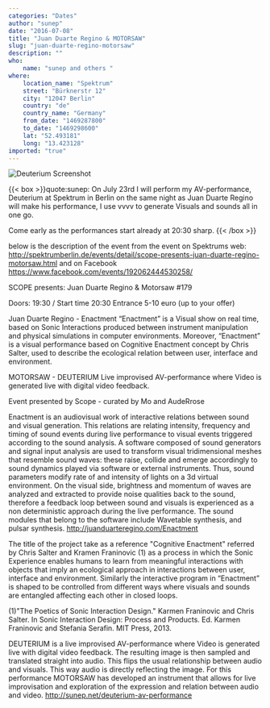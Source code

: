 ```yaml
---
categories: "Dates"
author: "sunep"
date: "2016-07-08"
title: "Juan Duarte Regino & MOTORSAW"
slug: "juan-duarte-regino-motorsaw"
description: ""
who: 
    name: "sunep and others "
where: 
    location_name: "Spektrum"
    street: "Bürknerstr 12"
    city: "12047 Berlin"
    country: "de"
    country_name: "Germany"
    from_date: "1469287800"
    to_date: "1469298600"
    lat: "52.493181"
    long: "13.423128"
imported: "true"
---
```



![Deuterium Screenshot](2016.04.01-16.07-web.jpg) 

{{< box >}}quote:sunep:
On July 23rd I will perform my AV-performance, Deuterium at Spektrum in Berlin on the same night as Juan Duarte Regino will make his performance, I use vvvv to generate Visuals and sounds all in one go.

Come early as the performances start already at 20:30 sharp.{{< /box >}}

below is the description of the event from the event on Spektrums web: <http://spektrumberlin.de/events/detail/scope-presents-juan-duarte-regino-motorsaw.html> and on Facebook <https://www.facebook.com/events/192062444530258/>

SCOPE presents: Juan Duarte Regino & Motorsaw #179

Doors: 19:30 / Start time 20:30
Entrance 5-10 euro (up to your offer)

Juan Duarte Regino - Enactment
“Enactment” is a Visual show on real time, based on Sonic Interactions produced between instrument manipulation and physical simulations in computer environments. Moreover, “Enactment” is a visual performance based on Cognitive Enactment concept by Chris Salter, used to describe the ecological relation between user, interface and environment.

MOTORSAW - DEUTERIUM
Live improvised AV-performance where Video is generated live with digital video feedback.

Event presented by Scope - curated by Mo and AudeRrose

Enactment is an audiovisual work of interactive relations between sound and visual generation. This relations are relating intensity, frequency and timing of sound events during live performance to visual events triggered according to the sound analysis. A software composed of sound generators and signal input analysis are used to transform visual tridimensional meshes that resemble sound waves: these raise, collide and emerge accordingly to sound dynamics played via software or external instruments. Thus, sound parameters modify rate of and intensity of lights on a 3d virtual environment. On the visual side, brightness and momentum of waves are analyzed and extracted to provide noise qualities back to the sound, therefore a feedback loop between sound and visuals is experienced as a non deterministic approach during the live performance. The sound modules that belong to the software include Wavetable synthesis, and pulsar synthesis. <http://juanduarteregino.com/Enactment>

The title of the project take as a reference "Cognitive Enactment" referred by Chris Salter and Kramen Franinovic (1) as a process in which the Sonic Experience enables humans to learn from meaningful interactions with objects that imply an ecological approach in interactions between user, interface and environment. Similarly the interactive program in “Enactment” is shaped to be controlled from different ways where visuals and sounds are entangled affecting each other in closed loops.

(1)"The Poetics of Sonic Interaction Design." Karmen Franinovic and Chris Salter. In Sonic Interaction Design: Process and Products. Ed. Karmen Franinovic and Stefania Serafin. MIT Press, 2013.

DEUTERIUM is a live improvised AV-performance where Video is generated live with digital video feedback. The resulting image is then sampled and translated straight into audio. This flips the usual relationship between audio and visuals. This way audio is directly reflecting the image. For this performance MOTORSAW has developed an instrument that allows for live improvisation and exploration of the expression and relation between audio and video. <http://sunep.net/deuterium-av-performance>